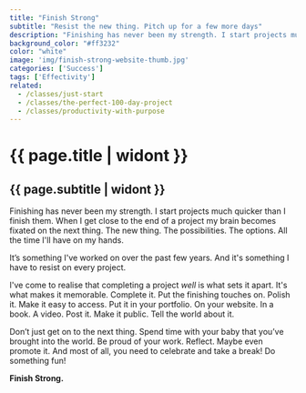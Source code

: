 ```yaml
---
title: "Finish Strong"
subtitle: "Resist the new thing. Pitch up for a few more days"
description: "Finishing has never been my strength. I start projects much quicker than I finish them. When I get close to the end of a project my brain becomes fixated on the next thing. The new thing. The possibilities. The options. All the time I'll have on my hands."
background_color: "#ff3232"
color: "white"
image: 'img/finish-strong-website-thumb.jpg'
categories: ['Success']
tags: ['Effectivity']
related:
  - /classes/just-start
  - /classes/the-perfect-100-day-project
  - /classes/productivity-with-purpose
---
```

# {{ page.title | widont }}
## {{ page.subtitle | widont }}

Finishing has never been my strength. I start projects much quicker than I finish them. When I get close to the end of a project my brain becomes fixated on the next thing. The new thing. The possibilities. The options. All the time I'll have on my hands.

It’s something I've worked on over the past few years. And it's something I have to resist on every project.

I've come to realise that completing a project *well* is what sets it apart. It's what makes it memorable. Complete it. Put the finishing touches on. Polish it. Make it easy to access. Put it in your portfolio. On your website. In a book. A video. Post it. Make it public. Tell the world about it.

Don’t just get on to the next thing. Spend time with your baby that you’ve brought into the world. Be proud of your work. Reflect. Maybe even promote it. And most of all, you need to celebrate and take a break! Do something fun!

**Finish Strong.**